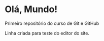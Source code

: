 # Olá, Mundo!
 Primeiro repositório do curso de Git e GitHub

 Linha criada para teste do editor do site.
